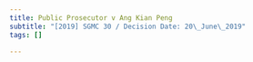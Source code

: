 ```yaml
---
title: Public Prosecutor v Ang Kian Peng
subtitle: "[2019] SGMC 30 / Decision Date: 20\_June\_2019"
tags: []

---
```


